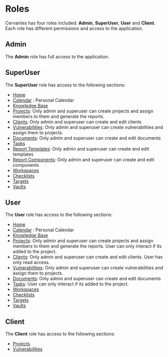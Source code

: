 # Roles

Cervantes has four roles included: **Admin**, **SuperUser**, **User** and **Client**. 
Each role has different permissions and access to the application.

## Admin

The **Admin** role has full access to the application.

## SuperUser

The **SuperUser** role has access to the following sections:

- [Home](#)
- [Calendar](calendar.md) : Personal Calendar
- [Knowledge Base](projects.md)
- [Projects](projects.md): Only admin and superuser can create projects and assign members to them and generate the reports.
- [Clients](clients.md): Only admin and superuser can create and edit clients
- [Vulnerabilities](vulns.md): Only admin and superuser can create vulnerabilities and assign them to projects.
- [Documents](documents.md): Only admin and superuser can create and edit documents
- [Tasks](tasks.md)
- [Report Templates](templates.md): Only admin and superuser can create and edit templates
- [Report Components](components.md): Only admin and superuser can create and edit components
- [Workspaces](workspaces.md)
- [Checklists](checklists.md)
- [Targets](targets.md)
- [Vaults](vaults.md)

## User

The **User** role has access to the following sections:

- [Home](#)
- [Calendar](calendar.md) : Personal Calendar
- [Knowledge Base](projects.md)
- [Projects](projects.md): Only admin and superuser can create projects and assign members to them and generate the reports. User can only interact if its added to the project.
- [Clients](clients.md): Only admin and superuser can create and edit clients. User has only read access.
- [Vulnerabilities](vulns.md): Only admin and superuser can create vulnerabilities and assign them to projects.
- [Documents](documents.md): Only admin and superuser can create and edit documents
- [Tasks](tasks.md): User can only interact if its added to the project.
- [Workspaces](workspaces.md)
- [Checklists](checklists.md)
- [Targets](targets.md)
- [Vaults](vaults.md)

## Client

The **Client** role has access to the following sections:

- [Projects](projects.md)
- [Vulnerabilities](vulns.md)